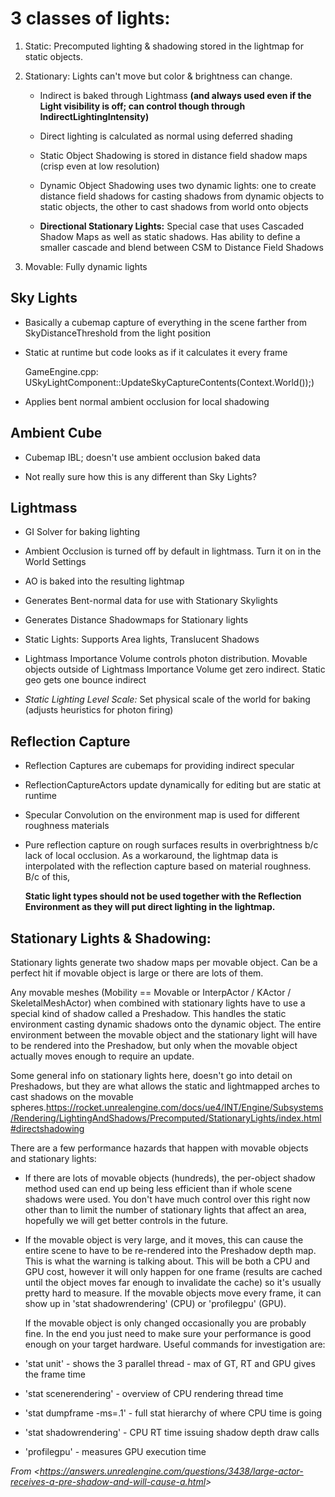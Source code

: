 # 3 classes of lights:

1.  Static: Precomputed lighting & shadowing stored in the lightmap for static objects.

2.  Stationary: Lights can't move but color & brightness can change.

    - Indirect is baked through Lightmass **(and always used even if the Light visibility is off; can control though through IndirectLightingIntensity)**

    - Direct lighting is calculated as normal using deferred shading

    - Static Object Shadowing is stored in distance field shadow maps (crisp even at low resolution)

    - Dynamic Object Shadowing uses two dynamic lights: one to create distance field shadows for casting shadows from dynamic objects to static objects, the other to cast shadows from world onto objects

    - **Directional Stationary Lights:** Special case that uses Cascaded Shadow Maps as well as static shadows. Has ability to define a smaller cascade and blend between CSM to Distance Field Shadows

3.  Movable: Fully dynamic lights

## Sky Lights

- Basically a cubemap capture of everything in the scene farther from SkyDistanceThreshold from the light position

- Static at runtime but code looks as if it calculates it every frame

  GameEngine.cpp: USkyLightComponent::UpdateSkyCaptureContents(Context.World());)

- Applies bent normal ambient occlusion for local shadowing

## Ambient Cube

- Cubemap IBL; doesn't use ambient occlusion baked data

- Not really sure how this is any different than Sky Lights?

## Lightmass

- GI Solver for baking lighting

- Ambient Occlusion is turned off by default in lightmass. Turn it on in the World Settings

- AO is baked into the resulting lightmap

- Generates Bent-normal data for use with Stationary Skylights

- Generates Distance Shadowmaps for Stationary lights

- Static Lights: Supports Area lights, Translucent Shadows

- Lightmass Importance Volume controls photon distribution. Movable objects outside of Lightmass Importance Volume get zero indirect. Static geo gets one bounce indirect

- _Static Lighting Level Scale:_ Set physical scale of the world for baking (adjusts heuristics for photon firing)

## Reflection Capture

- Reflection Captures are cubemaps for providing indirect specular

- ReflectionCaptureActors update dynamically for editing but are static at runtime

- Specular Convolution on the environment map is used for different roughness materials

- Pure reflection capture on rough surfaces results in overbrightness b/c lack of local occlusion. As a workaround, the lightmap data is interpolated with the reflection capture based on material roughness. B/c of this,

  **Static light types should not be used together with the Reflection Environment as they will put direct lighting in the lightmap.**

## Stationary Lights & Shadowing:

Stationary lights generate two shadow maps per movable object. Can be a perfect hit if movable object is large or there are lots of them.

Any movable meshes (Mobility == Movable or InterpActor / KActor / SkeletalMeshActor) when combined with stationary lights have to use a special kind of shadow called a Preshadow. This handles the static environment casting dynamic shadows onto the dynamic object. The entire environment between the movable object and the stationary light will have to be rendered into the Preshadow, but only when the movable object actually moves enough to require an update.

Some general info on stationary lights here, doesn't go into detail on Preshadows, but they are what allows the static and lightmapped arches to cast shadows on the movable spheres.<https://rocket.unrealengine.com/docs/ue4/INT/Engine/Subsystems/Rendering/LightingAndShadows/Precomputed/StationaryLights/index.html#directshadowing>

There are a few performance hazards that happen with movable objects and stationary lights:

- If there are lots of movable objects (hundreds), the per-object shadow method used can end up being less efficient than if whole scene shadows were used. You don't have much control over this right now other than to limit the number of stationary lights that affect an area, hopefully we will get better controls in the future.

- If the movable object is very large, and it moves, this can cause the entire scene to have to be re-rendered into the Preshadow depth map. This is what the warning is talking about. This will be both a CPU and GPU cost, however it will only happen for one frame (results are cached until the object moves far enough to invalidate the cache) so it's usually pretty hard to measure. If the movable objects move every frame, it can show up in 'stat shadowrendering' (CPU) or 'profilegpu' (GPU).

  If the movable object is only changed occasionally you are probably fine. In the end you just need to make sure your performance is good enough on your target hardware. Useful commands for investigation are:

- 'stat unit' - shows the 3 parallel thread - max of GT, RT and GPU gives the frame time

- 'stat scenerendering' - overview of CPU rendering thread time

- 'stat dumpframe -ms=.1' - full stat hierarchy of where CPU time is going

- 'stat shadowrendering' - CPU RT time issuing shadow depth draw calls

- 'profilegpu' - measures GPU execution time

_From &lt;<https://answers.unrealengine.com/questions/3438/large-actor-receives-a-pre-shadow-and-will-cause-a.html>&gt;_
